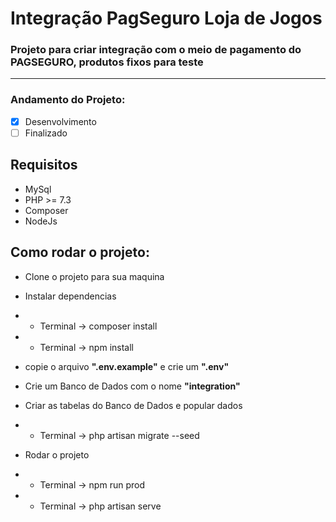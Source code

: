 # Integração PagSeguro Loja de Jogos

### Projeto para criar integração com o meio de pagamento do PAGSEGURO, produtos fixos para teste

<hr/>

### Andamento do Projeto:

-   [x] Desenvolvimento
-   [ ] Finalizado

## Requisitos

-   MySql
-   PHP >= 7.3
-   Composer
-   NodeJs

## Como rodar o projeto:

-   Clone o projeto para sua maquina

-   Instalar dependencias
-   -   Terminal -> composer install
-   -   Terminal -> npm install

-   copie o arquivo **".env.example"** e crie um **".env"**

-   Crie um Banco de Dados com o nome **"integration"**

-   Criar as tabelas do Banco de Dados e popular dados
-   -   Terminal -> php artisan migrate --seed

-   Rodar o projeto
-   -   Terminal -> npm run prod
-   -   Terminal -> php artisan serve
